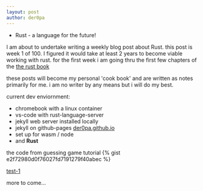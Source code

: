 ```yaml
---
layout: post
author: der0pa
---
```


* Rust - a language for the future!

I am about to undertake writing a weekly blog post about Rust. 
this post is week 1 of 100. I figured it would take at least 2 years to 
become viable working with rust. for the first week i am going thru the first few chapters of the [the rust book](https://doc.rust-lang.org/stable/book/title-page.html)  

these posts will become my personal 'cook book' and are written as notes primarily for me. i am no writer by any means but i will do my best.
 
current dev enviornment:

* chromebook with a linux container
* vs-code with rust-language-server 
* jekyll web server installed locally 
* jekyll on github-pages [der0pa.github.io](https://der0pa.github.io) 
* set up for wasm / node  
* and  **Rust**


the code from guessing game tutorial
{% gist e2f72980d0f76027fd7191279f40abec %}


[test-1](https://drive.google.com/open?id=1KZhgMm36m8h_jWLcYxJB281gS5ddMFqL)



more to come...